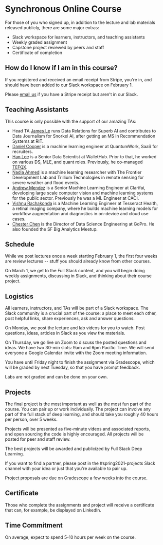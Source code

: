 # Synchronous Online Course

For those of you who signed up, in addition to the lecture and lab materials released publicly, there are some major extras:

- Slack workspace for learners, instructors, and teaching assistants
- Weekly graded assignment
- Capstone project reviewed by peers and staff
- Certificate of completion

## How do I know if I am in this course?

If you registered and received an email receipt from Stripe, you're in, and should have been added to our Slack workspace on February 1.

Please [email us](mailto:team@fullstackdeeplearning.com) if you have a Stripe receipt but aren't in our Slack.

## Teaching Assistants

This course is only possible with the support of our amazing TAs:

- Head TA [James Le](https://twitter.com/le_james94) runs Data Relations for Superb AI and contributes to Data Journalism for Snorkel AI, after getting an MS in Recommendation Systems at RIT.
- [Daniel Cooper](https://www.linkedin.com/in/dcooper01/) is a machine learning engineer at QuantumWork, SaaS for recruiters.
- [Han Lee](https://twitter.com/hanchunglee) is a Senior Data Scientist at WalletHub. Prior to that, he worked on various DS, MLE, and quant roles. Previously, he co-managed [TEFQX](https://www.morningstar.com/funds/xnas/tefqx/people).
- [Nadia Ahmed](https://www.linkedin.com/in/nadia-a/) is a machine learning researcher with The Frontier Development Lab and Trillium Technologies in remote sensing for severe weather and flood events.
- [Andrew Mendez](https://twitter.com/AndrewMendez19) is a Senior Machine Learning Engineer at Clarifai, developing large scale computer vision and machine learning systems for the public sector. Previously he was a ML Engineer at CACI.
- [Vishnu Rachakonda](https://www.linkedin.com/in/vrachakonda/) is a Machine Learning Engineer at Tesseract Health, a retinal imaging company, where he builds machine learning models for workflow augmentation and diagnostics in on-device and cloud use cases.
- [Chester Chen](https://www.linkedin.com/in/chester-chen-3205992/) is the Director of Data Science Engineering at GoPro. He also founded the SF Big Analytics Meetup.

## Schedule

While we post lectures once a week starting February 1, the first four weeks are review lectures -- stuff you should already know from other courses.

On March 1, we get to the Full Stack content, and you will begin doing weekly assignments, discussing in Slack, and thinking about their course project.

## Logistics

All learners, instructors, and TAs will be part of a Slack workspace. The Slack community is a crucial part of the course: a place to meet each other, post helpful links, share experiences, ask and answer questions.

On Monday, we post the lecture and lab videos for you to watch. Post questions, ideas, articles in Slack as you view the materials.

On Thursday, we go live on Zoom to discuss the posted questions and ideas.
We have two 30-min slots: 9am and 6pm Pacific Time.
We will send everyone a Google Calendar invite with the Zoom meeting information.

You have until Friday night to finish the assignment via Gradescope, which will be graded by next Tuesday, so that you have prompt feedback.

Labs are not graded and can be done on your own.

## Projects

The final project is the most important as well as the most fun part of the course. You can pair up or work individually. The project can involve any part of the full stack of deep learning, and should take you roughly 40 hours per person, over 5 weeks.

Projects will be presented as five-minute videos and associated reports, and open sourcing the code is highly encouraged. All projects will be posted for peer and staff review.

The best projects will be awarded and publicized by Full Stack Deep Learning.

If you want to find a partner, please post in the #spring2021-projects Slack channel with your idea or just that you're available to pair up.

Project proposals are due on Gradescope a few weeks into the course.

<!-- Please read [more information about the projects](./projects). -->

## Certificate

Those who complete the assignments and project will receive a certificate that can, for example, be displayed on LinkedIn.

## Time Commitment

On average, expect to spend 5-10 hours per week on the course.
